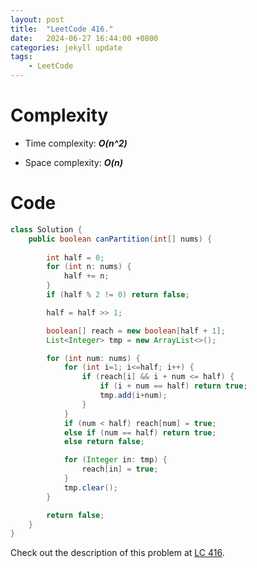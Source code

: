 ```yaml
---
layout: post
title:  "LeetCode 416."
date:   2024-06-27 16:44:00 +0800
categories: jekyll update
tags: 
    - LeetCode
---
```


# Complexity
- Time complexity: ***O(n^2)***

- Space complexity: ***O(n)***

# Code
```java
class Solution {
    public boolean canPartition(int[] nums) {
        
        int half = 0;
        for (int n: nums) {
            half += n;
        }
        if (half % 2 != 0) return false;

        half = half >> 1;

        boolean[] reach = new boolean[half + 1];
        List<Integer> tmp = new ArrayList<>();

        for (int num: nums) {
            for (int i=1; i<=half; i++) {
                if (reach[i] && i + num <= half) {
                    if (i + num == half) return true;
                    tmp.add(i+num);
                }
            }
            if (num < half) reach[num] = true;
            else if (num == half) return true;
            else return false;

            for (Integer in: tmp) {
                reach[in] = true;
            }
            tmp.clear();
        }

        return false;
    }
}
```

Check out the description of this problem at [LC 416][LC-416].

[LC-416]: https://leetcode.com/problems/partition-equal-subset-sum/description/
